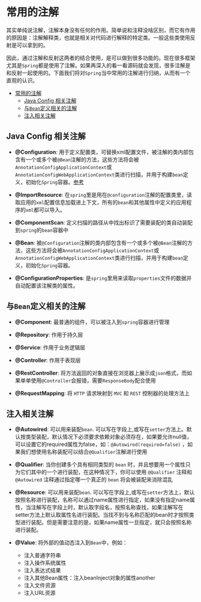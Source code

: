 # 常用的注解

其实单纯说注解，注解本身没有任何的作用。简单说和注释没啥区别，而它有作用的原因是：注解解释类，也就是相关对代码进行解释的特定类。一般这些类使用反射是可以拿到的。

因此，通过注解和反射这两者的结合使用，是可以做到很多功能的。现在很多框架尤其是`Spring`都是使用了注解。如果再深入的看一看源码就会发现，很多注解是和反射一起使用的。下面我们将对`Spring`当中常用的注解进行归纳，从而有一个直观的认识。

<!-- TOC -->

- [常用的注解](#常用的注解)
    - [Java Config 相关注解](#java-config-相关注解)
    - [与`Bean`定义相关的注解](#与bean定义相关的注解)
    - [注入相关注解](#注入相关注解)

<!-- /TOC -->

## Java Config 相关注解

- **@Configuration**: 用于定义配置类，可替换xml配置文件，被注解的类内部包含有一个或多个被`@Bean`注解的方法，这些方法将会被`AnnotationConfigApplicationContext`或`AnnotationConfigWebApplicationContext`类进行扫描，并用于构建`bean`定义，初始化`Spring`容器。[参考](https://www.cnblogs.com/duanxz/p/7493276.html)

- **@ImportResource**: 在`spring`里是用在`@configuration`注解的配置类里，读取应用的`xml`配置信息加载进上下文，所有的`bean`和其他属性中定义的应用程序的`xml`都可以导入。

- **@ComponentScan**: 定义扫描的路径从中找出标识了需要装配的类自动装配到`spring`的`bean`容器中

- **@Bean**: 被`@Configuration`注解的类内部包含有一个或多个被`@Bean`注解的方法，这些方法将会被`AnnotationConfigApplicationContext`或`AnnotationConfigWebApplicationContext`类进行扫描，并用于构建`bean`定义，初始化`Spring`容器。

- **@ConfigurationProperties**: 是`spring`里用来读取`properties`文件的数据并自动配置该注解类的属性。

## 与`Bean`定义相关的注解

- **@Component**: 最普通的组件，可以被注入到`spring`容器进行管理

- **@Repository**: 作用于持久层

- **@Service**: 作用于业务逻辑层

- **@Controller**: 作用于表现层

- **@RestController**: 将方法返回的对象直接在浏览器上展示成`json`格式，而如果单单使用`@Controller`会报错，需要`ResponseBody`配合使用

- **@RequestMapping**: 将 `HTTP` 请求映射到 `MVC` 和 `REST` 控制器的处理方法上


## 注入相关注解

- **@Autowired**: 可以用来装配`bean`. 可以写在字段上,或写在`setter`方法上。默认按类型装配，默认情况下必须要求依赖对象必须存在，如果要允许null值，可以设置它的required属性为false，如：`@Autowired(required=false)` ，如果我们想使用名称装配可以结合`@Qualifier`注解进行使用

- **@Qualifier**: 当你创建多个具有相同类型的 `bean` 时，并且想要用一个属性只为它们其中的一个进行装配，在这种情况下，你可以使用 `@Qualifier` 注释和 `@Autowired` 注释通过指定哪一个真正的 `bean` 将会被装配来消除混乱

- **@Resource**: 可以用来装配`bean`. 可以写在字段上,或写在`setter`方法上，默认按照名称进行装配，名称可以通过name属性进行指定，如果没有指定name属性，当注解写在字段上时，默认取字段名，按照名称查找，如果注解写在setter方法上默认取属性名进行装配。当找不到与名称匹配的bean时才按照类型进行装配。但是需要注意的是，如果name属性一旦指定，就只会按照名称进行装配。

- **@Value**: 将外部的值动态注入到`Bean`中，例如：
    - 注入普通字符串
    - 注入操作系统属性
    - 注入表达式结果
    - 注入其他Bean属性：注入beanInject对象的属性another
    - 注入文件资源
    - 注入URL资源

